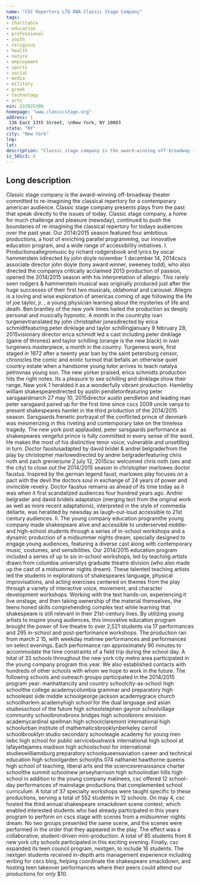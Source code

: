 ```yaml
---
name: "CSC Repertory LTD DBA Classic Stage Company"
tags:
- charitable
- education
- professional
- youth
- religious
- health
- nature
- employment
- sports
- social
- media
- military
- greek
- technology
- arts
ein: 237025308
homepage: "www.classicstage.org"
address: |
 136 East 13th Street, \nNew York, NY 10003
state: "NY"
city: "New York"
lng: 
lat: 
description: "Classic stage company is the award-winning off-broadway theater committed to re-imagining the classical repertory for a contemporary american audience. Classic stage company presents plays from the past that speak directly to the issues of today. "
is_501c3: X
---
```


## Long description

Classic stage company is the award-winning off-broadway theater committed to re-imagining the classical repertory for a contemporary american audience. Classic stage company presents plays from the past that speak directly to the issues of today. Classic stage company, a home for much challenge and pleasure (newsday), continued to push the boundaries of re-imagining the classical repertory for todays audiences over the past year. Our 2014/2015 season featured four ambitious productions, a host of enriching parallel programming, our innovative education program, and a wide range of accessibility initiatives. I. Productionsallegromusic by richard rodgersbook and lyrics by oscar hammerstein iidirected by john doyle november 1 december 14, 2014cscs associate director john doyle (tony award winner, sweeney todd), who also directed the companys critically acclaimed 2013 production of passion, opened the 2014/2015 season with his interpretation of allegro. This rarely seen rodgers & hammerstein musical was originally produced just after the huge successes of their first two musicals, oklahoma! and carousel. Allegro is a loving and wise exploration of americas coming of age following the life of joe taylor, jr. , a young physician learning about the mysteries of life and death. Ben brantley of the new york times hailed the production as deeply personal and musically hypnotic. A month in the countryby ivan turgenevtranslated by john christopher jonesdirected by erica schmidtfeaturing peter dinklage and taylor schillingjanuary 9 february 28, 2015visionary director erica schmidt led a cast including peter dinklage (game of thrones) and taylor schilling (orange is the new black) in ivan turgenevs masterpiece, a month in the country. Turgenevs work, first staged in 1872 after a twenty year ban by the saint petersburg censor, chronicles the comic and erotic turmoil that befalls an otherwise quiet country estate when a handsome young tutor arrives to teach natalya petrovnas young son. The new yorker praised, erica schmidts production hits the right notes. Its a pleasure to see schilling and dinklage show their range. New york 1 heralded it as a wonderfully vibrant production. Hamletby william shakespearedirected by austin pendletonfeaturing peter sarsgaardmarch 27 may 10, 2015director austin pendleton and leading man peter sarsgaard paired up for the first time since cscs 2009 uncle vanya to present shakespeares hamlet in the third production of the 2014/2015 season. Sarsgaards frenetic portrayal of the conflicted prince of denmark was mesmerizing in this riveting and contemporary take on the timeless tragedy. The new york post applauded, peter sarsgaards performance as shakespeares vengeful prince is fully committed in every sense of the word. He makes the most of his distinctive tenor voice; vulnerable and unsettling in turn. Doctor faustusadapted by david bridel & andrei belgraderfrom the play by christopher marlowedirected by andrei belgraderfeaturing chris noth and zach grenierjune 2 july 12, 2015csc welcomed chris noth (sex and the city) to close out the 2014/2015 season in christopher marlowes doctor faustus. Inspired by the german legend faust, marlowes play focuses on a pact with the devil the doctors soul in exchange of 24 years of power and invincible revelry. Doctor faustus remains as ahead of its time today as it was when it first scandalized audiences four hundred years ago. Andrei belgrader and david bridels adaptation (merging text from the original work as well as more recent adaptations), interpreted in the style of commedia dellarte, was heralded by newsday as laugh-out-loud accessible to 21st century audiences. Ii. The young company education programthe young company made shakespeare alive and accessible to underserved middle- and high-school students through a series of in-school workshops and a dynamic production of a midsummer nights dream, specially designed to engage young audiences, featuring a diverse cast along with contemporary music, costumes, and sensibilities. Our 2014/2015 education program included a series of up to six in-school workshops, led by teaching artists drawn from columbia universitys graduate theatre division (who also made up the cast of a midsummer nights dream). These talented teaching artists led the students in explorations of shakespeares language, physical improvisations, and acting exercises centered on themes from the play through a variety of interactive voice, movement, and character development workshops. Working with the text hands-on, experiencing it live onstage, and then taking ownership of the material themselves, the teens honed skills comprehending complex text while learning that shakespeare is still relevant in their 21st-century lives. By utilizing young artists to inspire young audiences, this innovative education program brought the power of live theatre to over 2,521 students via 17 performances and 295 in-school and post-performance workshops. The production ran from march 2 15, with weekday matinee performances and performances on select evenings. Each performance ran approximately 90 minutes to accommodate the time constraints of a field trip during the school day. A total of 33 schools throughout the new york city metro area participated in the young company program this year. We also established contacts with hundreds of other schools with whom we hope to work in the future. The following schools and outreach groups participated in the 2014/2015 program year: manhattancity and country schoolcity-as-school high schoolthe college academycolumbia grammar and preparatory high schooleast side middle schoolgeorge jackson academygrace church schoolharlem academyhigh school for the dual language and asian studiesschool of the future high schoolstephen gaynor schoolvillage community schoolbronxbronx bridges high schoolbronx envision academycardinal spellman high schoolclaremont international high schoolurban institute of mathematicsbrooklynberkeley carroll schoolbrooklyn studio secondary schooleagle academy for young men iiebc high school for public servicebushwick international high school at lafayettejames madison high schoolschool for international studieswilliamsburg preparatory schoolqueensaviation career and technical education high schoolgarden schooljhs 074 nathaniel hawthorne queens high school of teaching, liberal arts and the sciencesrenaissance charter schoolthe summit schoolnew jerseyharrison high schoolindian hills high school in addition to the young company matinees, csc offered 12 school-day performances of mainstage productions that complemented school curriculum. A total of 37 specialty workshops were taught specific to these productions, serving a total of 552 students in 12 schools. On may 4, csc hosted the third annual shakespeare smackdown scene contest, which enabled interested students who had already participated in this years program to perform on cscs stage with scenes from a midsummer nights dream. No two groups presented the same scene, and the scenes were performed in the order that they appeared in the play. The effect was a collaborative, student-driven mini-production. A total of 85 students from 8 new york city schools participated in this exciting evening. Finally, csc expanded its teen council program, nextgen, to include 16 students. The nextgen students received in-depth arts management experience including writing for cscs blog, helping coordinate the shakespeare smackdown, and hosting teen takeover performances where their peers could attend our productions for only $10. 
